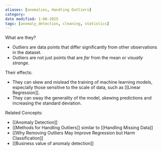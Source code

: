 ```yaml
---
aliases: [anomalies, Handling Outliers]
category:
date modified: 1-08-2025
tags: [anomaly_detection, cleaning, statistics]
---
```

What are they?
- Outliers are data points that differ significantly from other observations in the dataset. 
- Outliers are not just points that are *far* from the mean or *visually strange*.

Their effects:
- They can skew and mislead the training of machine learning models, especially those sensitive to the scale of data, such as [[Linear Regression]]. 
- They can sway the generality of the model, skewing predictions and increasing the standard deviation.

Related Concepts:
- [[Anomaly Detection]]
- [[Methods for Handling Outliers]] similar to [[Handling Missing Data]]
- [[Why Removing Outliers May Improve Regression but Harm Classification]]
- [[Business value of anomaly detection]]